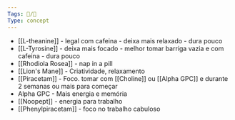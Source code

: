 ```yaml
---
Tags: 🧵/🌱
Type: concept
---
```


- [[L-theanine]] - legal com cafeina - deixa mais relaxado - dura pouco
- [[L-Tyrosine]] - deixa mais focado - melhor tomar barriga vazia e com cafeina - dura pouco
- [[Rhodiola Rosea]] - nap in a pill
- [[Lion's Mane]] - Criatividade, relaxamento
- [[Piracetam]] - Foco. tomar com [[Choline]] ou [[Alpha GPC]] e durante 2 semanas ou mais para começar
- Alpha GPC - Mais energia e memória
- [[Noopept]] - energia para trabalho
- [[Phenylpiracetam]] - foco no trabalho cabuloso
